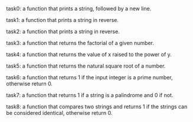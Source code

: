 task0: a function that prints a string, followed by a new line.

task1: a function that prints a string in reverse.

task2: a function that prints a string in reverse.

task3: a function that returns the factorial of a given number.

task4: a function that returns the value of x raised to the power of y.

task5: a function that returns the natural square root of a number.

task6: a function that returns 1 if the input integer is a prime number, otherwise return 0.

task7: a function that returns 1 if a string is a palindrome and 0 if not.

task8: a function that compares two strings and returns 1 if the strings can be considered identical, otherwise return 0.
